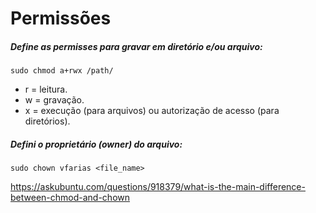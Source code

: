 # Permissões



##### Define as permisses para gravar em diretório e/ou arquivo:
```
sudo chmod a+rwx /path/
```

- r = leitura.
- w = gravação.
- x = execução (para arquivos) ou autorização de acesso (para diretórios).


##### Defini o proprietário (owner) do arquivo:
```
sudo chown vfarias <file_name>
```



<https://askubuntu.com/questions/918379/what-is-the-main-difference-between-chmod-and-chown>
